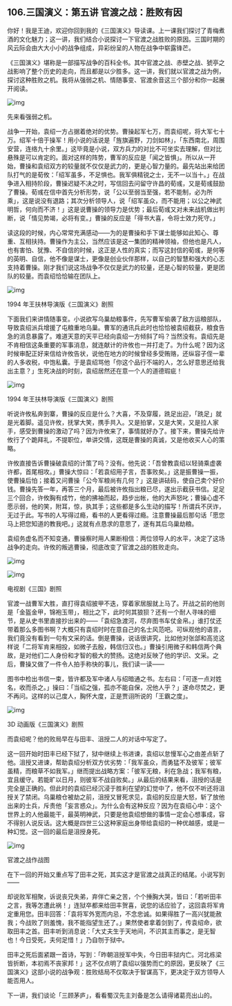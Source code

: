 ## 106.三国演义：第五讲 官渡之战：胜败有因
你好！我是王迪，欢迎你回到我的《三国演义》导读课。上一课我们探讨了青梅煮酒的文化魅力；这一讲，我们结合小说探讨一下官渡之战胜败的原因。三国时期的风云际会由大大小小的战争组成，异彩纷呈的人物在战争中崭露锋芒。


《三国演义》堪称是一部描写战争的百科全书。其中官渡之战、赤壁之战、猇亭之战影响了整个历史的走向，而且都是以少胜多。这一讲，我们就以官渡之战为例，探讨这种胜败之机。我将从强弱之机、情随事变、官渡余音这三个部分和你一起展开阅读。


![img](https://pic1.zhimg.com/v2-355aa172c07464e72d07be6424f73a11.webp)

先来看强弱之机。


战争一开始，袁绍一方占据着绝对的优势。曹操起军七万，而袁绍呢，将大军七十万。绍军十倍于操军！用小说的话说是「旌旗遍野，刀剑如林」，「东西南北，周围安营，连络九十余里。」这毕竟是小说，双方兵力的对比不可坐实去理解，但对比悬殊是可以肯定的。面对这样的阵势，曹军的反应是「闻之皆惧」。所以从一开始，曹操和袁绍双方的较量就不仅仅是武力的，更是心智力量的。最先站出来给团队打气的是荀攸：「绍军虽多，不足惧也。我军俱精锐之士，无不一以当十。」在战争进入相持阶段，曹操迟疑不决之时，写信回去问留守许昌的荀彧，又是荀彧鼓励了曹操。荀彧在信中首先分析形势，说「公以至弱当至强，若不能制，必为所乘」，这是说没有退路；其次分析领导人，说「绍军虽众，而不能用；以公之神武明哲，何向而不济！」这是说曹操的领导力是优势；最后荀彧又对未来战机做出判断，说「情见势竭，必将有变。」曹操的反应是「得书大喜，令将士效力死守。」


读这段的时候，内心常常充满感动——为的是曹操和手下谋士能够如此知心、尊重、互相扶持。曹操作为主公，当然应该是这一集团的精神领袖，但他也是凡人，也有害怕、犹豫、不自信的时候，这正是人性的真实；而写这封信的荀彧，是何等的英明、自信，他不像是谋士，更像是创业伙伴那样，以自己的智慧和强大的心志支持着曹操。刚才我们说这场战争不仅仅是武力的较量，还是心智的较量，更是团队的较量。而袁绍恰恰输在团队上。


![img](https://pic1.zhimg.com/v2-a347af4afe61f48416246f6600357b6c.webp)

1994 年王扶林导演版《三国演义》剧照


下面我们来讲情随事变。小说欲写乌巢劫粮事件，先写曹军偷袭了敌方运粮部队，导致袁绍派兵增援了屯粮重地乌巢。曹军的通讯兵此时也恰恰被袁绍截获，粮食告急的消息暴露了。难道天意的天平已经向袁绍一方倾斜了吗？当然没有。袁绍先是不肯相信这条重要的军事消息，就连献计的许攸也一并打走了。为什么呢？因为这时候审配正好来信给许攸告状，说他在地方的时候曾经多受贿赂，还纵容子侄一辈的人多收税，中饱私囊。于是袁绍骂他「你这个品行不端的人，怎么好意思还给我出主意？」生死决战的时刻，袁绍居然还在意一个人的道德瑕疵！


![img](https://pic1.zhimg.com/v2-94fb7356d416a1f17a26bbdfaf40f39d.webp)

1994 年王扶林导演版《三国演义》剧照


听说许攸私奔到寨，曹操的反应是什么？大喜，不及穿履，跣足出迎，「跣足」就是光着脚。遥见许攸，抚掌大笑，携手共入。又是拍掌，又是大笑，又是拉人家手，感受到曹操的激动了吗？因为许攸来了，事情就好办了。接下来，曹操先给许攸行了个跪拜礼，不提职位，单讲交情，这既是曹操的真诚，又是他收买人心的策略。


许攸直接告诉曹操破袁绍的计策了吗？没有。他先说：「吾曾教袁绍以轻骑乘虚袭许都，首尾相攻。」曹操大惊曰：「若袁绍用子言，吾事败矣。」这是振曹操一振，使曹操后怕；接着又问曹操「公今军粮尚有几何？」这是讲砝码，使自己卖个好价钱。曹操先答一年，再答三个月，最后被许攸指出粮已尽，遂出示截获书信。足足三个回合，许攸胸有成竹，他的拂袖而起，趋步出帐，他的大声怒叱；曹操心虚不愿示弱，他的笑，附耳，惊，执其手；这些都是多么生动的描写！所谓兵不厌诈，无过于此。写书的人写得过瘾，看书的人更看得过瘾。注意曹操最后那句话「愿您马上把您知道的教我吧。」这就有点恳求的意思了，遂有其后乌巢劫粮。


袁绍务虚名而不知变通，曹操察时用人果断相信：两位领导人的水平，决定了这场战争的走向。许攸的叛逃曹操，彻底改变了官渡之战的胜败走向。


![img](https://pic2.zhimg.com/v2-aeacf5d32a490b017b51f9fba97d7ddb.webp)

![img](https://pic2.zhimg.com/v2-cf64f45a2b3656e15c0aa30d5ddd83e7.webp)

电视剧《三国》剧照


官渡一战曹军大胜，直打得袁绍披甲不迭，穿着家居服就上马了。开战之前的他则是「金盔金甲，锦袍玉带」，相比之下，此时何其狼狈？还有一个耐人寻味的细节，是从史书里直接抄出来的——「袁绍急渡河，尽弃图书车仗金帛。」谁打仗还带着那么多图书啊？大概只有袁绍时时在意自己的名士风范吧。可纵观他的语言，我们竟没有看到一句有文采的话。倒是曹操，说话很讲究，比如他对张郃和高览这样说「二将军肯来相投，如微子去殷，韩信归汉也。」曹操引用微子和韩信两个典故，是对他们二人身份和才智的极大的赞扬。这绝对反映了他的学识、文采。之后，曹操又做了一件令人拍手称快的事儿，我们读一读——


图书中检出书信一束，皆许都及军中诸人与绍暗通之书。左右曰：「可逐一点对姓名，收而杀之。」操曰：「当绍之强，孤亦不能自保，况他人乎？」遂命尽焚之，更不再问。这样的以己度人，胸怀大度，正是贾诩所说的「王霸之度」。


![img](https://pic2.zhimg.com/v2-886e070aceb215f4c7c6d571bff72638.webp)

3D 动画版《三国演义》剧照


而袁绍呢？他的败局早在与田丰、沮授二人的对话中写定了。


这一回开始时田丰已经下狱了，狱中继续上书进谏，袁绍以怠慢军心之由差点斩了他。沮授又进谏，帮助袁绍分析双方优劣势：「我军虽众，而勇猛不及彼军；彼军虽精，而粮草不如我军。」继而提出战略方案：「彼军无粮，利在急战；我军有粮，宜且缓守。若能旷以日月，则彼军不战自败矣。」从最后的结果来看，沮授的话是完全是正确的。但此时的袁绍已经沉浸于胜利在望的幻觉中了，他不仅不听还将沮授关了禁闭。乌巢粮仓被劫之前，沮授又冒死求见，袁绍的反应是大怒，斩了放他出来的士兵，斥责他「妄言惑众」。为什么会有这种反应？因为在袁绍心中：这个世界上的人他最能干，最英明神武，只要是他袁绍想做的事情一定会心想事成，容不得别人说反话。这大概是四世三公这种家庭出身带给袁绍的一种优越感，或是一种幻觉。这一回的最后是沮授身死。


![img](https://pic2.zhimg.com/v2-98f7026e83565e569b1b7e5d40c7e0ee.webp)

官渡之战作战图


在下一回的开始又重点写了田丰之死，其实这才是官渡之战真正的结尾。小说写到——


却说败军相聚，诉说丧兄失弟，弃伴亡亲之苦，个个捶胸大哭，皆曰：「若听田丰之言，我等怎遭此祸！」连狱卒都来给田丰贺喜，说您的话应验了，这回袁将军肯定重用您。田丰回答：「袁将军外宽而内忌，不念忠诚。如果得胜了一高兴犹能赦我；今战败了则羞愧，我不能指望生还了。」果然使者拿着剑到了，传袁绍命，欲取田丰之首。田丰听到消息说：「大丈夫生于天地间，不识其主而事之，是无智也！今日受死，夫何足惜！」乃自刎于狱中。


田丰之死后面紧跟一首诗，写到：「昨朝沮授军中失，今日田丰狱内亡。河北栋梁皆折断，本初焉不丧家邦！」这不仅点明了袁绍以强势而亡的原因，更反映了《三国演义》这部小说的战争观：胜败结局不仅取决于智谋高下，更决定于双方领导人能否用人。


下一讲，我们谈论「三顾茅庐」，看看蜀汉先主刘备是怎么请得诸葛亮出山的。

